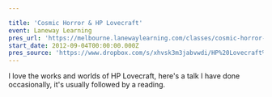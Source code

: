 ```yaml
---

title: 'Cosmic Horror & HP Lovecraft'
event: Laneway Learning
pres_url: 'https://melbourne.lanewaylearning.com/classes/cosmic-horror-and-hp-lovecraft-2/'
start_date: 2012-09-04T00:00:00.000Z
pres_source: 'https://www.dropbox.com/s/xhvsk3m3jabvwdi/HP%20Lovecraft%2C%20Laneway%20Learning.pptx?dl=0'
---
```


I love the works and worlds of HP Lovecraft, here's a talk I have done occasionally, it's usually followed by a reading.
